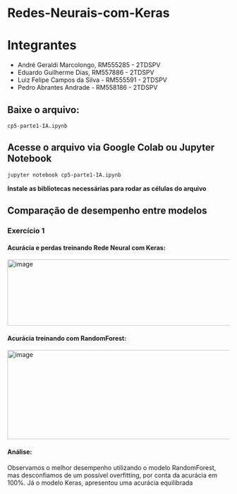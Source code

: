 # Redes-Neurais-com-Keras

# Integrantes
- André Geraldi Marcolongo, RM555285 - 2TDSPV
- Eduardo Guilherme Dias, RM557886 - 2TDSPV
- Luiz Felipe Campos da Silva - RM555591 - 2TDSPV
- Pedro Abrantes Andrade - RM558186 - 2TDSPV

## Baixe o arquivo:
`cp5-parte1-IA.ipynb`

## Acesse o arquivo via Google Colab ou Jupyter Notebook
``` bash
jupyter notebook cp5-parte1-IA.ipynb
```
**Instale as bibliotecas necessárias para rodar as células do arquivo**

## Comparação de desempenho entre modelos
### Exercício 1
#### Acurácia e perdas treinando Rede Neural com Keras:
<img width="635" height="150" alt="image" src="https://github.com/user-attachments/assets/471ebf2b-6685-4079-8e5d-0ad8d7c68921" />

#### Acurácia treinando com RandomForest:
<img width="632" height="202" alt="image" src="https://github.com/user-attachments/assets/e24e4668-f159-4f31-a32d-b2f9753c231e" />

#### Análise:
Observamos o melhor desempenho utilizando o modelo RandomForest, mas desconfiamos de um possível overfitting, por conta da acurácia em 100%. Já o modelo Keras, apresentou uma acurácia equilibrada 

